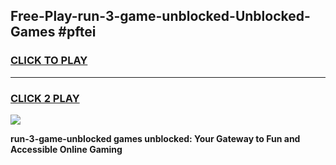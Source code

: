 
## Free-Play-run-3-game-unblocked-Unblocked-Games #pftei
<h3>
<a href="https://news.freeplayer.one?title=run-3-game-unblocked&ref=8M">CLICK TO PLAY</a></h3>
<hr>

<h3>
<a href="https://news.freeplayer.one?title=run-3-game-unblocked&ref=8M">CLICK 2 PLAY</a>
  
</h3>

<a href="https://news.freeplayer.one?title=run-3-game-unblocked&ref=8M"><img src="https://clearcache.store/games.png"></a>


**run-3-game-unblocked games unblocked: Your Gateway to Fun and Accessible Online Gaming**
